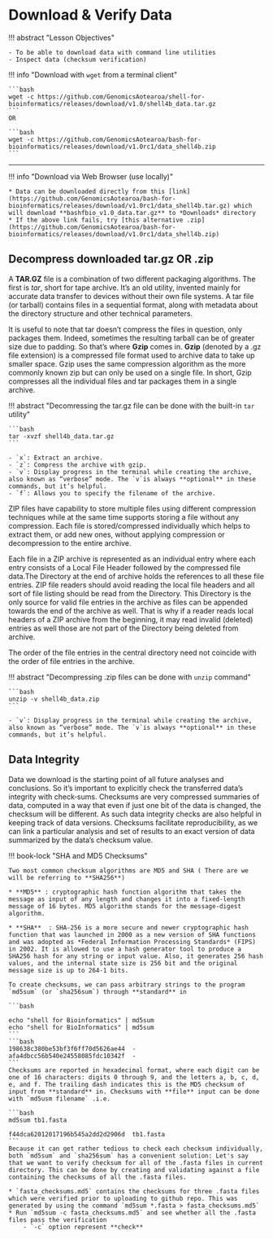 # Download & Verify Data

!!! abstract "Lesson Objectives"

    - To be able to download data with command line utilities
    - Inspect data (checksum verification)

!!! info "Download with `wget` from a terminal client"

    ```bash
    wget -c https://github.com/GenomicsAotearoa/shell-for-bioinformatics/releases/download/v1.0/shell4b_data.tar.gz
    ```
    OR

    ```bash
    wget -c https://github.com/GenomicsAotearoa/bash-for-bioinformatics/releases/download/v1.0rc1/data_shell4b.zip
    ```

- - - 

!!! info "Download via Web Browser (use locally)"

    * Data can be downloaded directly from this [link](https://github.com/GenomicsAotearoa/bash-for-bioinformatics/releases/download/v1.0rc1/data_shell4b.tar.gz) which will download **bashfbio_v1.0_data.tar.gz** to *Downloads* directory
    * If the above link fails, try [this alternative .zip](https://github.com/GenomicsAotearoa/bash-for-bioinformatics/releases/download/v1.0rc1/data_shell4b.zip)

## Decompress downloaded tar.gz OR .zip

A **TAR.GZ** file is a combination of two different packaging algorithms. The first is *tar*, short for tape archive. It’s an old utility, invented mainly for accurate data transfer to devices without their own file systems. A tar file (or tarball) contains files in a sequential format, along with metadata about the directory structure and other technical parameters.

It is useful to note that tar doesn’t compress the files in question, only packages them. Indeed, sometimes the resulting tarball can be of greater size due to padding. So that’s where **Gzip** comes in. **Gzip** (denoted by a .gz file extension) is a compressed file format used to archive data to take up smaller space. Gzip uses the same compression algorithm as the more commonly known zip but can only be used on a single file. In short, Gzip compresses all the individual files and tar packages them in a single archive.

!!! abstract "Decomressing the tar.gz file can be done  with the built-in `tar` utility" 

    ```bash
    tar -xvzf shell4b_data.tar.gz
    ```

    - `x`: Extract an archive.
    - `z`: Compress the archive with gzip.
    - `v`: Display progress in the terminal while creating the archive, also known as “verbose” mode. The `v`is always **optional** in these commands, but it’s helpful. 
    - `f`: Allows you to specify the filename of the archive.



ZIP files have capability to store multiple files using different compression techniques while at the same time supports storing a file without any compression. Each file is stored/compressed individually which helps to extract them, or add new ones, without applying compression or decompression to the entire archive.

Each file in a ZIP archive is represented as an individual entry where each entry consists of a Local File Header followed by the compressed file data.The Directory at the end of archive holds the references to all these file entries. ZIP file readers should avoid reading the local file headers and all sort of file listing should be read from the Directory. This Directory is the only source for valid file entries in the archive as files can be appended towards the end of the archive as well. That is why if a reader reads local headers of a ZIP archive from the beginning, it may read invalid (deleted) entries as well those are not part of the Directory being deleted from archive.

The order of the file entries in the central directory need not coincide with the order of file entries in the archive.

!!! abstract "Decompressing .zip files can be done with `unzip` command"

    ```bash
    unzip -v shell4b_data.zip
    ```

    - `v`: Display progress in the terminal while creating the archive, also known as “verbose” mode. The `v`is always **optional** in these commands, but it’s helpful. 

## Data Integrity

Data we download  is the starting point of all future analyses and conclusions. So it’s important to explicitly check the transferred data’s integrity with check‐sums. Checksums are very compressed summaries of data, computed in a way that even if just one bit of the data is changed, the checksum will be different. As such data integrity checks are also helpful in keeping track of data versions. Checksums facilitate reproducibility, as we can link a particular analysis and set of results to an exact version of data summarized by the data’s checksum value.

!!! book-lock "SHA and MD5 Checksums"

    Two most common checksum algorithms are MD5 and SHA ( There are we will be referring to **SHA256**)

    * **MD5** : cryptographic hash function algorithm that takes the message as input of any length and changes it into a fixed-length message of 16 bytes. MD5 algorithm stands for the message-digest algorithm. 

    * **SHA**  : SHA-256 is a more secure and newer cryptographic hash function that was launched in 2000 as a new version of SHA functions and was adopted as *Federal Information Processing Standards* (FIPS) in 2002. It is allowed to use a hash generator tool to produce a SHA256 hash for any string or input value. Also, it generates 256 hash values, and the internal state size is 256 bit and the original message size is up to 264-1 bits.

    To create checksums, we can pass arbitrary strings to the program `md5sum` (or `sha256sum`) through **standard** in 

    ```bash

    echo "shell for Bioinformatics" | md5sum
    echo "shell for BioInformatics" | md5sum
    ```
    ```bash
    198638c380be53bf3f6ff70d5626ae44  -
    afa4dbcc56b540e24558085fdc10342f  -
    ```
    Checksums are reported in hexadecimal format, where each digit can be one of 16 characters: digits 0 through 9, and the letters a, b, c, d, e, and f. The trailing dash indicates this is the MD5 checksum of input from **standard** in. Checksums with **file** input can be done with `md5usm filename` .i.e.

    ```bash
    md5sum tb1.fasta

    f44dca62012017196b545a2dd2d2906d  tb1.fasta
    ```
    Because it can get rather tedious to check each checksum individually, both `md5sum` and `sha256sum` has a convenient solution: Let's say that we want to verify checksum for all of the .fasta files in current directory. This can be done by creating and validating against a file containing the checksums of all the .fasta files. 

    * `fasta_checksums.md5` contains the checksums for three .fasta files which were verified prior to uploading to github repo. This was generated by using the command `md5sum *.fasta > fasta_checksums.md5`
    * Run `md5sum -c fasta_checksums.md5` and see whether all the .fasta files pass the verification
        - `-c` option represent **check** 